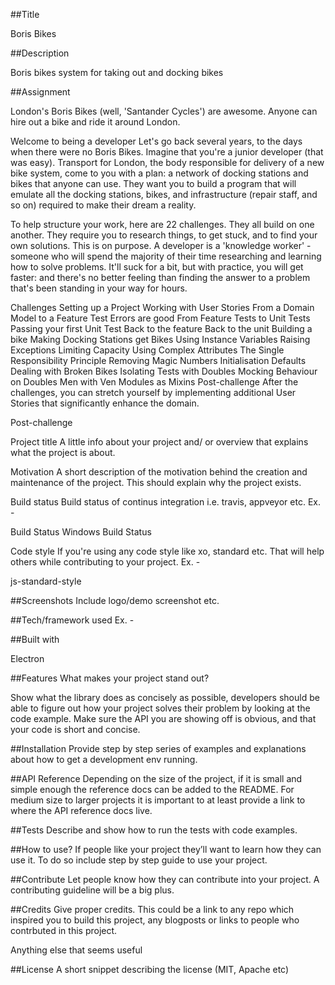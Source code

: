 ##Title

Boris Bikes

##Description

Boris bikes system for taking out and docking bikes

##Assignment

London's Boris Bikes (well, 'Santander Cycles') are awesome. Anyone can hire out a bike and ride it around London.

Welcome to being a developer
Let's go back several years, to the days when there were no Boris Bikes. Imagine that you're a junior developer (that was easy). Transport for London, the body responsible for delivery of a new bike system, come to you with a plan: a network of docking stations and bikes that anyone can use. They want you to build a program that will emulate all the docking stations, bikes, and infrastructure (repair staff, and so on) required to make their dream a reality.

To help structure your work, here are 22 challenges. They all build on one another. They require you to research things, to get stuck, and to find your own solutions. This is on purpose. A developer is a 'knowledge worker' - someone who will spend the majority of their time researching and learning how to solve problems. It'll suck for a bit, but with practice, you will get faster: and there's no better feeling than finding the answer to a problem that's been standing in your way for hours.

Challenges
Setting up a Project
Working with User Stories
From a Domain Model to a Feature Test
Errors are good
From Feature Tests to Unit Tests
Passing your first Unit Test
Back to the feature
Back to the unit
Building a bike
Making Docking Stations get Bikes
Using Instance Variables
Raising Exceptions
Limiting Capacity
Using Complex Attributes
The Single Responsibility Principle
Removing Magic Numbers
Initialisation Defaults
Dealing with Broken Bikes
Isolating Tests with Doubles
Mocking Behaviour on Doubles
Men with Ven
Modules as Mixins
Post-challenge
After the challenges, you can stretch yourself by implementing additional User Stories that significantly enhance the domain.

Post-challenge

Project title
A little info about your project and/ or overview that explains what the project is about.

Motivation
A short description of the motivation behind the creation and maintenance of the project. This should explain why the project exists.

Build status
Build status of continus integration i.e. travis, appveyor etc. Ex. -

Build Status Windows Build Status

Code style
If you're using any code style like xo, standard etc. That will help others while contributing to your project. Ex. -

js-standard-style

##Screenshots
Include logo/demo screenshot etc.

##Tech/framework used
Ex. -

##Built with

Electron

##Features
What makes your project stand out?

Show what the library does as concisely as possible, developers should be able to figure out how your project solves their problem by looking at the code example. Make sure the API you are showing off is obvious, and that your code is short and concise.

##Installation
Provide step by step series of examples and explanations about how to get a development env running.

##API Reference
Depending on the size of the project, if it is small and simple enough the reference docs can be added to the README. For medium size to larger projects it is important to at least provide a link to where the API reference docs live.

##Tests
Describe and show how to run the tests with code examples.

##How to use?
If people like your project they’ll want to learn how they can use it. To do so include step by step guide to use your project.

##Contribute
Let people know how they can contribute into your project. A contributing guideline will be a big plus.

##Credits
Give proper credits. This could be a link to any repo which inspired you to build this project, any blogposts or links to people who contrbuted in this project.

Anything else that seems useful

##License
A short snippet describing the license (MIT, Apache etc)
